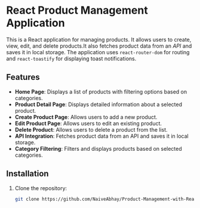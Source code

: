 # React Product Management Application

This is a React application for managing products. It allows users to create, view, edit, and delete products.It also fetches product data from an *API* and saves it in local storage. The application uses `react-router-dom` for routing and `react-toastify` for displaying toast notifications. 

## Features

- **Home Page**: Displays a list of products with filtering options based on categories.
- **Product Detail Page**: Displays detailed information about a selected product.
- **Create Product Page**: Allows users to add a new product.
- **Edit Product Page**: Allows users to edit an existing product.
- **Delete Product**: Allows users to delete a product from the list.
- **API Integration**: Fetches product data from an API and saves it in local storage.
- **Category Filtering**: Filters and displays products based on selected categories.

## Installation

1. Clone the repository:
   ```sh
   git clone https://github.com/NaiveAbhay/Product-Management-with-React.git
   
